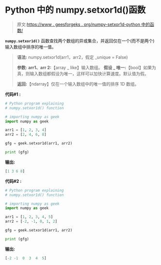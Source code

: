 # Python 中的 numpy.setxor1d()函数

> 原文:[https://www . geesforgeks . org/numpy-setxor1d-python 中的函数/](https://www.geeksforgeeks.org/numpy-setxor1d-function-in-python/)

**`numpy.setxor1d()`** 函数查找两个数组的异或集合，并返回仅在一个(而不是两个)输入数组中排序的唯一值。

> **语法:** numpy.setxor1d(arr1，arr2，假定 _unique = False)
> 
> **参数:**
> **arr1、arr 2:**【array _ like】输入数组。
> **假设 _ 唯一:**【bool】如果为真，则输入数组都假设为唯一，这样可以加快计算速度。默认值为假。
> 
> **返回:**【ndarray】仅在一个输入数组中的唯一值的排序 1D 数组。

**代码#1 :**

```py
# Python program explaining
# numpy.setxor1d() function

# importing numpy as geek 
import numpy as geek 

arr1 = [1, 2, 3, 4]
arr2 = [2, 4, 6, 8]

gfg = geek.setxor1d(arr1, arr2)

print (gfg)
```

**输出:**

```py
[1 3 6 8]

```

**代码#2 :**

```py
# Python program explaining
# numpy.setxor1d() function

# importing numpy as geek 
import numpy as geek 

arr1 = [1, 2, 3, 4, 5]
arr2 = [-2, -1, 0, 1, 2]

gfg = geek.setxor1d(arr1, arr2)

print (gfg)
```

**输出:**

```py
[-2 -1  0  3  4  5]

```